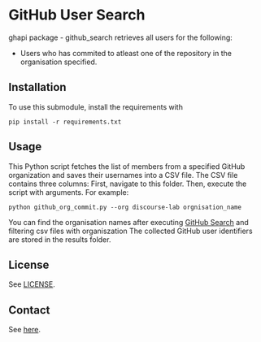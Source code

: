 # GitHub User Search

ghapi package - github_search retrieves all users for the following: 
* Users who has commited to atleast one of the repository in the organisation specified. 

## Installation

To use this submodule, install the requirements with 

```console
pip install -r requirements.txt
```

## Usage


This Python script fetches the list of members from a specified GitHub organization and saves their usernames into a CSV file. The CSV file contains three columns:
First, navigate to this folder. Then, execute the script with arguments. For example:

```console
python github_org_commit.py --org discourse-lab orgnisation_name
```
You can find the organisation names after executing [GitHub Search](methods/github_search) and filtering csv files with organiszation
The collected GitHub user identifiers are stored in the results folder. 

## License

See [LICENSE](../../LICENSE).

## Contact

See [here](../../README.md#contact).